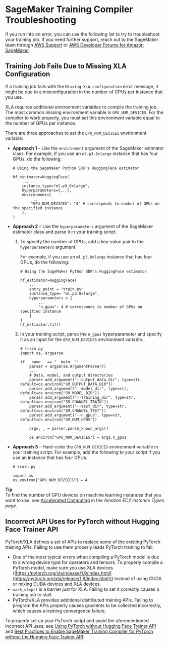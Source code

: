 # SageMaker Training Compiler Troubleshooting<a name="training-compiler-troubleshooting"></a>

If you run into an error, you can use the following list to try to troubleshoot your training job\. If you need further support, reach out to the SageMaker team through [AWS Support](https://console.aws.amazon.com/support/) or [AWS Developer Forums for Amazon SageMaker](https://forums.aws.amazon.com/forum.jspa?forumID=285)\.

## Training Job Fails Due to Missing XLA Configuration<a name="training-compiler-troubleshooting-missing-xla-config"></a>

If a training job fails with the `Missing XLA configuration` error message, it might be due to a misconfiguration in the number of GPUs per instance that you use\.

XLA requires additional environment variables to compile the training job\. The most common missing environment variable is `GPU_NUM_DEVICES`\. For the compiler to work properly, you must set this environment variable equal to the number of GPUs per instance\.

There are three approaches to set the `GPU_NUM_DEVICES` environment variable:
+ **Approach 1** – Use the `environment` argument of the SageMaker estimator class\. For example, if you use an `ml.p3.8xlarge` instance that has four GPUs, do the following:

  ```
  # Using the SageMaker Python SDK's HuggingFace estimator
  
  hf_estimator=HuggingFace(
      ...
      instance_type="ml.p3.8xlarge",
      hyperparameters={...},
      environment={
          ...
          "GPU_NUM_DEVICES": "4" # corresponds to number of GPUs on the specified instance
      },
  )
  ```
+ **Approach 2** – Use the `hyperparameters` argument of the SageMaker estimator class and parse it in your training script\.

  1. To specify the number of GPUs, add a key\-value pair to the `hyperparameters` argument\.

     For example, if you use an `ml.p3.8xlarge` instance that has four GPUs, do the following:

     ```
     # Using the SageMaker Python SDK's HuggingFace estimator
     
     hf_estimator=HuggingFace(
         ...
         entry_point = "train.py"
         instance_type= "ml.p3.8xlarge",
         hyperparameters = {
             ...
             "n_gpus": 4 # corresponds to number of GPUs on specified instance
         }
     )
     hf_estimator.fit()
     ```

  1. In your training script, parse the `n_gpus` hyperparameter and specify it as an input for the `GPU_NUM_DEVICES` environment variable\.

     ```
     # train.py
     import os, argparse
     
     if __name__ == "__main__":
         parser = argparse.ArgumentParser()
         ...
         # Data, model, and output directories
         parser.add_argument("--output_data_dir", type=str, default=os.environ["SM_OUTPUT_DATA_DIR"])
         parser.add_argument("--model_dir", type=str, default=os.environ["SM_MODEL_DIR"])
         parser.add_argument("--training_dir", type=str, default=os.environ["SM_CHANNEL_TRAIN"])
         parser.add_argument("--test_dir", type=str, default=os.environ["SM_CHANNEL_TEST"])
         parser.add_argument("--n_gpus", type=str, default=os.environ["SM_NUM_GPUS"])
         
         args, _ = parser.parse_known_args()
     
         os.environ["GPU_NUM_DEVICES"] = args.n_gpus
     ```
+ **Approach 3** – Hard\-code the `GPU_NUM_DEVICES` environment variable in your training script\. For example, add the following to your script if you use an instance that has four GPUs\.

  ```
  # train.py
  
  import os
  os.environ["GPU_NUM_DEVICES"] = 4
  ```

**Tip**  
To find the number of GPU devices on machine learning instances that you want to use, see [Accelerated Computing](https://aws.amazon.com/ec2/instance-types/#Accelerated_Computing) in the *Amazon EC2 Instance Types page*\. 

## Incorrect API Uses for PyTorch without Hugging Face Trainer API<a name="training-compiler-troubleshooting-incorrect-api-use"></a>

PyTorch/XLA defines a set of APIs to replace some of the existing PyTorch training APIs\. Failing to use them properly leads PyTorch training to fail\.
+ One of the most typical errors when compiling a PyTorch model is due to a wrong device type for operators and tensors\. To properly compile a PyTorch model, make sure you use XLA devices \([https://pytorch.org/xla/release/1.9/index.html](https://pytorch.org/xla/release/1.9/index.html)\) instead of using CUDA or mixing CUDA devices and XLA devices\.
+ `mark_step()` is a barrier just for XLA\. Failing to set it correctly causes a training job to stall\. 
+ PyTorch/XLA provides additional distributed training APIs\. Failing to program the APIs properly causes gradients to be collected incorrectly, which causes a training convergence failure\.

To properly set up your PyTorch script and avoid the aforementioned incorrect API uses, see [Using PyTorch without Hugging Face Trainer API](training-compiler-pytorch-models.md#training-compiler-pytorch-models-non-trainer) and [Best Practices to Enable SageMaker Training Compiler for PyTorch without the Hugging Face Trainer API](training-compiler-pytorch-models.md#training-compiler-pytorch-models-best-practices)\.